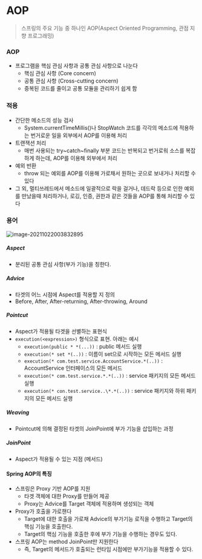 # AOP

> 스프링의 주요 기능 중 하나인 AOP(Aspect Oriented Programming, 관점 지향 프로그래밍)



### AOP

- 프로그램을 핵심 관심 사항과 공통 관심 사항으로 나눈다
  - 핵심 관심 사항 (Core concern)
  - 공통 관심 사항 (Cross-cutting concern)
  - 중복된 코드를 줄이고 공통 모듈을 관리하기 쉽게 함



### 적용

- 간단한 메소드의 성능 검사
  - System.currentTimeMillis()나 StopWatch 코드를 각각의 메소드에 적용하는 번거로운 일을 외부에서 AOP를 이용해 처리
- 트랜잭션 처리
  - 매번 사용되는 try~catch~finally 부분 코드는 반복되고 번거로워 소스를 복잡하게 하는데, AOP를 이용해 외부에서 처리
- 예외 반환
  - throw 되는 예외를 AOP를 이용해 가로채서 원하는 곳으로 보내거나 처리할 수 있다
- 그 외, 멀티쓰레드에서 메소드에 일괄적으로 락을 걸거나, 데드락 등으로 인한 예외를 만났을때 처리하거나, 로깅, 인증, 권한과 같은 것들을 AOP를 통해 처리할 수 있다



### 용어

![image-20211022003832895](03_AOP.assets/image-20211022003832895.png)

##### Aspect

- 분리된 공통 관심 사항(부가 기능)을 칭한다.  

##### Advice

- 타겟의 어느 시점에 Aspect를 적용할 지 정의
- Before, After, After-returning, After-throwing, Around

##### Pointcut

- Aspect가 적용될 타겟을 선별하는 표현식
- `execution(<expression>)` 형식으로 표현. 아래는 예시
  - `execution(public * *(...))` : public 메서드 실행
  - `execution(* set *(..))` : 이름이 set으로 시작하는 모든 메서드 실행
  - `execution(* com.test.service.AccountService.*(..))` : AccountService 인터페이스의 모든 메서드
  - `execution(* com.test.service.*.*(..))` : service 패키지의 모든 메서드 실행
  - `execution(* con.test.service..\*.*(..))` : service 패키지와 하위 패키지의 모든 메서드 실행

##### Weaving

- Pointcut에 의해 결정된 타겟의 JoinPoint에 부가 기능을 삽입하는 과정

##### JoinPoint

- Aspect가 적용될 수 있는 지점 (메서드)



#### Spring AOP의 특징

- 스프링은 Proxy 기반 AOP를 지원
  - 타겟 객체에 대한 Proxy를 만들어 제공
  - Proxy는 Advice를 Target 객체에 적용하며 생성되는 객체
- Proxy가 호출을 가로챈다
  - Target에 대한 호출을 가로채 Advice의 부가기능 로직을 수행하고 Target의 핵심 기능을 호출한다.
  - Target의 핵심 기능을 호출한 후에 부가 기능을 수행하는 경우도 있다.
- 스프링 AOP는 method JoinPoint만 지원한다
  - 즉, Target의 메서드가 호출되는 런타임 시점에만 부가기능을 적용할 수 있다.